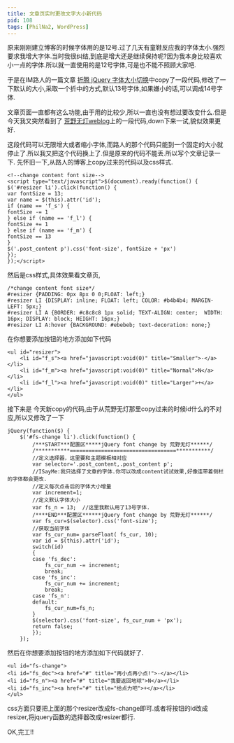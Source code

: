 ```yaml
---
title: 文章页实时更改文字大小新代码
pid: 108
tags: [PhilNa2, WordPress]
---
```

原来刚刚建立博客的时候字体用的是12号.过了几天有童鞋反应我的字体太小.强烈要求我增大字体.当时我很纠结,到底是增大还是继续保持呢?因为我本身比较喜欢小一点的字体.所以就一直使用的是12号字体,可是也不能不照顾大家吧.

于是在IM路人的一篇文章
[折腾 jQuery 字体大小切换](http://imluren.com/2011/01/jquery-change-font-size.html)中copy了一段代码,修改了一下默认的大小,采取一个折中的方式,默认13号字体,如果嫌小的话,可以调成14号字体.

文章页面一直都有这么功能,由于用的比较少,所以一直也没有想过要改变什么.但是今天我又突然看到了 [荒野无灯weblog](http://www.ihacklog.com/wordpress/wpskills/jquery-fontsize-change-script-for-wordpress.html)上的一段代码,down下来一试,貌似效果更好.

这段代码可以无限增大或者缩小字体,而路人的那个代码只能到一个固定的大小就停止了.所以我又把这个代码换上了.但是原来的代码不能丢.所以写个文章记录一下.
先怀旧一下,从路人的博客上copy过来的代码以及css样式.

    <!--change content font size-->
    <script type="text/javascript">$(document).ready(function() {
    $('#resizer li').click(function() {
    var fontSize = 13;
    var name = $(this).attr('id');
    if (name == 'f_s') {
    fontSize -= 1
    } else if (name == 'f_l') {
    fontSize += 1
    } else if (name == 'f_m') {
    fontSize == 13
    }
    $('.post_content p').css('font-size', fontSize + 'px')
    });
    });</script>

然后是css样式,具体效果看文章页,

    /*change content font size*/
    #resizer {PADDING: 0px 8px 0 0;FLOAT: left;}
    #resizer LI {DISPLAY: inline; FLOAT: left; COLOR: #b4b4b4; MARGIN-LEFT: 5px;}
    #resizer LI A {BORDER: #c8c8c8 1px solid; TEXT-ALIGN: center;  WIDTH: 16px; DISPLAY: block; HEIGHT: 16px;}
    #resizer LI A:hover {BACKGROUND: #ebebeb; text-decoration: none;}

在你想要添加按钮的地方添加如下代码

    <ul id="resizer">
        <li id="f_s"><a href="javascript:void(0)" title="Smaller">-</a></li>
        <li id="f_m"><a href="javascript:void(0)" title="Normal">N</a></li>
        <li id="f_l"><a href="javascript:void(0)" title="Larger">+</a></li>
    </ul>

接下来是 今天新copy的代码,由于从荒野无灯那里copy过来的时候id什么的不对应,所以又修改了一下

    jQuery(function($) {
        $('#fs-change li').click(function() {
            /***START***配置区*****jQuery font change by 荒野无灯******/
            /***********==================================***********/
            //定义选择器，这里要和主题模板相对应
            var selector='.post_content,.post_content p';
            //ISayMe:我只选择了文章的字体.你可以改成content试试效果,好像连带着侧栏的字体都会更改.
            //定义每次点击后的字体大小增量
            var increment=1;
            //定义默认字体大小
            var fs_n = 13;  //这里我默认用了13号字体.
            /****END***配置区******jQuery font change by 荒野无灯******/
            var fs_cur=$(selector).css('font-size');
            //获取当前字体
            var fs_cur_num= parseFloat( fs_cur, 10);
            var id = $(this).attr('id');
            switch(id)
            {
            case 'fs_dec':
                fs_cur_num -= increment;
                break;
            case 'fs_inc':
                fs_cur_num += increment;
                break;
            case 'fs_n':
            default:
                fs_cur_num=fs_n;
            }
            $(selector).css('font-size', fs_cur_num + 'px');
            return false;
            });
        });

然后在你想要添加按钮的地方添加如下代码就好了.

    <ul id="fs-change">
    <li id="fs_dec"><a href="#" title="再小点再小点!">-</a></li>
    <li id="fs_n"><a href="#" title="我要返回地球">N</a></li>
    <li id="fs_inc"><a href="#" title="给点力吧">+</a></li>
    </ul>
css方面只要把上面的那个resizer改成fs-change即可.或者将按钮的id改成resizer,将jquery函数的选择器改成resizer都行.

OK,完工!!
